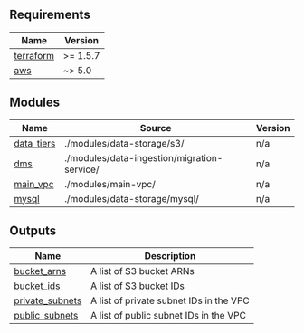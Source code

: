 <!-- BEGIN_TF_DOCS -->
## Requirements

| Name | Version |
|------|---------|
| <a name="requirement_terraform"></a> [terraform](#requirement\_terraform) | >= 1.5.7 |
| <a name="requirement_aws"></a> [aws](#requirement\_aws) | ~> 5.0 |

## Modules

| Name | Source | Version |
|------|--------|---------|
| <a name="module_data_tiers"></a> [data\_tiers](#module\_data\_tiers) | ./modules/data-storage/s3/ | n/a |
| <a name="module_dms"></a> [dms](#module\_dms) | ./modules/data-ingestion/migration-service/ | n/a |
| <a name="module_main_vpc"></a> [main\_vpc](#module\_main\_vpc) | ./modules/main-vpc/ | n/a |
| <a name="module_mysql"></a> [mysql](#module\_mysql) | ./modules/data-storage/mysql/ | n/a |

## Outputs

| Name | Description |
|------|-------------|
| <a name="output_bucket_arns"></a> [bucket\_arns](#output\_bucket\_arns) | A list of S3 bucket ARNs |
| <a name="output_bucket_ids"></a> [bucket\_ids](#output\_bucket\_ids) | A list of S3 bucket IDs |
| <a name="output_private_subnets"></a> [private\_subnets](#output\_private\_subnets) | A list of private subnet IDs in the VPC |
| <a name="output_public_subnets"></a> [public\_subnets](#output\_public\_subnets) | A list of public subnet IDs in the VPC |
<!-- END_TF_DOCS -->